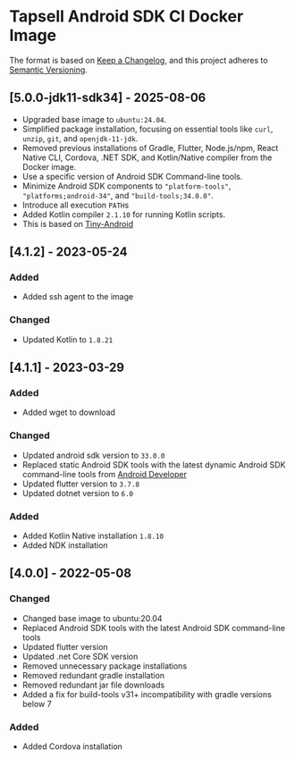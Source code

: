 # Tapsell Android SDK CI Docker Image

The format is based on [Keep a Changelog](https://keepachangelog.com/en/1.0.0/),
and this project adheres to [Semantic Versioning](https://semver.org/spec/v2.0.0.html).

## [5.0.0-jdk11-sdk34] - 2025-08-06

- Upgraded base image to `ubuntu:24.04`.
- Simplified package installation, focusing on essential tools like `curl`, `unzip`, `git`, and `openjdk-11-jdk`.
- Removed previous installations of Gradle, Flutter, Node.js/npm, React Native CLI, Cordova, .NET SDK, and Kotlin/Native compiler from the Docker image.
- Use a specific version of Android SDK Command-line tools.
- Minimize Android SDK components to `"platform-tools"`, `"platforms;android-34"`, and `"build-tools;34.0.0"`.
- Introduce all execution `PATH`s
- Added Kotlin compiler `2.1.10` for running Kotlin scripts.
- This is based on [Tiny-Android](https://github.com/beigirad/tiny-android-docker)


## [4.1.2] - 2023-05-24

### Added
- Added ssh agent to the image

### Changed
- Updated Kotlin to `1.8.21`

## [4.1.1] - 2023-03-29
### Added
- Added wget to download

### Changed
- Updated android sdk version to `33.0.0` 
- Replaced static Android SDK tools with the latest dynamic Android SDK command-line tools from [Android Developer](https://developer.android.com/studio/index.html)
- Updated flutter version to `3.7.8`
- Updated dotnet version to `6.0`

### Added
- Added Kotlin Native installation `1.8.10`
- Added NDK installation

## [4.0.0] - 2022-05-08

### Changed
- Changed base image to ubuntu:20.04
- Replaced Android SDK tools with the latest Android SDK command-line tools 
- Updated flutter version
- Updated .net Core SDK version
- Removed unnecessary package installations
- Removed redundant gradle installation
- Removed redundant jar file downloads
- Added a fix for build-tools v31+ incompatibility with gradle versions below 7

### Added
- Added Cordova installation